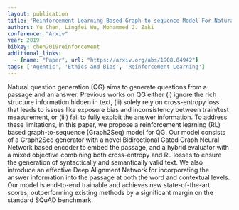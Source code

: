 ```yaml
---
layout: publication
title: 'Reinforcement Learning Based Graph-to-sequence Model For Natural Question Generation'
authors: Yu Chen, Lingfei Wu, Mohammed J. Zaki
conference: "Arxiv"
year: 2019
bibkey: chen2019reinforcement
additional_links:
  - {name: "Paper", url: "https://arxiv.org/abs/1908.04942"}
tags: ['Agentic', 'Ethics and Bias', 'Reinforcement Learning']
---
```

Natural question generation (QG) aims to generate questions from a passage
and an answer. Previous works on QG either (i) ignore the rich structure
information hidden in text, (ii) solely rely on cross-entropy loss that leads
to issues like exposure bias and inconsistency between train/test measurement,
or (iii) fail to fully exploit the answer information. To address these
limitations, in this paper, we propose a reinforcement learning (RL) based
graph-to-sequence (Graph2Seq) model for QG. Our model consists of a Graph2Seq
generator with a novel Bidirectional Gated Graph Neural Network based encoder
to embed the passage, and a hybrid evaluator with a mixed objective combining
both cross-entropy and RL losses to ensure the generation of syntactically and
semantically valid text. We also introduce an effective Deep Alignment Network
for incorporating the answer information into the passage at both the word and
contextual levels. Our model is end-to-end trainable and achieves new
state-of-the-art scores, outperforming existing methods by a significant margin
on the standard SQuAD benchmark.
